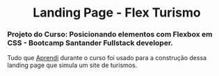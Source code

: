<div align="center"><h1>Landing Page - Flex Turismo</h1>
</div>
<h3>Projeto do Curso:  Posicionando elementos com Flexbox em CSS - Bootcamp Santander Fullstack developer.</h3>

Tudo que [Aprendi](https://github.com/ellencrist/Exercicios_Flexbox_CSS3) durante o curso foi usado para a construção dessa landing page que simula um site de turismos.
